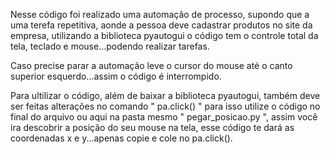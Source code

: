 Nesse código foi realizado uma automação de processo, supondo que a uma terefa repetitiva, aonde a pessoa deve cadastrar produtos no site da empresa, utilizando a biblioteca pyautogui o código tem o controle total da tela, teclado e mouse...podendo realizar tarefas.

Caso precise parar a automação leve o cursor do mouse até o canto superior esquerdo...assim o código é interrompido.

Para ultilizar o código, além de baixar a biblioteca pyautogui, também deve ser feitas alterações no comando " pa.click() " para isso utilize o código no final do arquivo ou aqui na pasta mesmo " pegar_posicao.py ", assim você ira descobrir a posição do seu mouse na tela, esse código te dará as coordenadas x e y...apenas copie e cole no pa.click().  

